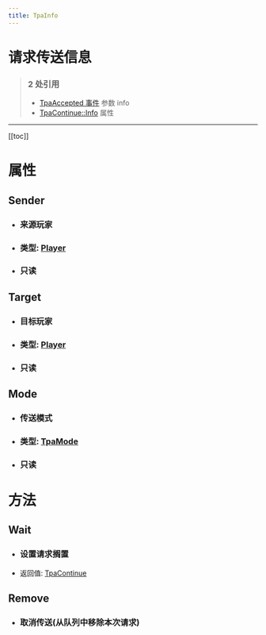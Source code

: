 ```yaml
---
title: TpaInfo
---
```


# 请求传送信息

> ### 2 处引用
> - [TpaAccepted 事件](../events/TpaAccepted.md) 参数 info
> - [TpaContinue::Info](../types/TpaContinue.md#info) 属性
---

[[toc]]

# 属性
## Sender
- ### 来源玩家
- ### 类型: [Player](../types/Player.md)
- ### 只读
## Target
- ### 目标玩家
- ### 类型: [Player](../types/Player.md)
- ### 只读
## Mode
- ### 传送模式
- ### 类型: [TpaMode](../enums/TpaMode.md)
- ### 只读
# 方法
## Wait
- ### 设置请求搁置
- 返回值: [TpaContinue](../types/TpaContinue.md)
## Remove
- ### 取消传送(从队列中移除本次请求)
